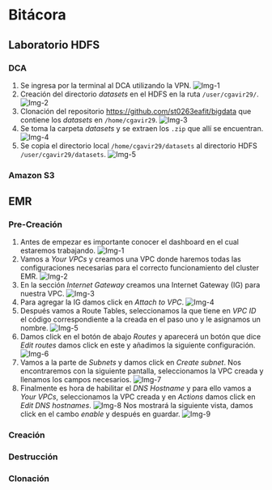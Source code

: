 # Bitácora

## Laboratorio HDFS

### DCA

1. Se ingresa por la terminal al DCA utilizando la VPN. ![Img-1](./images/HDFS-DCA/Img-1.png)
2. Creación del directorio _datasets_ en el HDFS en la ruta `/user/cgavir29/`. ![Img-2](./images/HDFS-DCA/Img-2.png)
3. Clonación del repositorio https://github.com/st0263eafit/bigdata que contiene los _datasets_ en `/home/cgavir29`. ![Img-3](./images/HDFS-DCA/Img-3.png)
4. Se toma la carpeta _datasets_ y se extraen los `.zip` que allí se encuentran. ![Img-4](./images/HDFS-DCA/Img-4.png)
5. Se copia el directorio local `/home/cgavir29/datasets` al directorio HDFS `/user/cgavir29/datasets`. ![Img-5](./images/HDFS-DCA/Img-5.png)

### Amazon S3

## EMR

### Pre-Creación

1. Antes de empezar es importante conocer el dashboard en el cual estaremos trabajando. ![Img-1](./images/EMR/Img-1.png)
2. Vamos a _Your VPCs_ y creamos una VPC donde haremos todas las configuraciones necesarias para el correcto funcionamiento del cluster EMR. ![Img-2](./images/EMR/Img-2.png)
3. En la sección _Internet Gateway_ creamos una Internet Gateway (IG) para nuestra VPC. ![Img-3](./images/EMR/Img-3.png)
4. Para agregar la IG damos click en _Attach to VPC_. ![Img-4](./images/EMR/Img-4.png)
5. Después vamos a Route Tables, seleccionamos la que tiene en _VPC ID_ el código correspondiente a la creada en el paso uno y le asignamos un nombre. ![Img-5](./images/EMR/Img-5.png)
6. Damos click en el botón de abajo _Routes_ y aparecerá un botón que dice _Edit routes_ damos click en este y añadimos la siguiente configuración. ![Img-6](./images/EMR/Img-6.png)
7. Vamos a la parte de _Subnets_ y damos click en _Create subnet_. Nos encontraremos con la siguiente pantalla, seleccionamos la VPC creada y llenamos los campos necesarios. ![Img-7](./images/EMR/Img-7.png)
8. Finalmente es hora de habilitar el _DNS Hostname_ y para ello vamos a _Your VPCs_, seleccionamos la VPC creada y en _Actions_ damos click en _Edit DNS hostnames_. ![Img-8](./images/EMR/Img-8.png)
Nos mostrará la siguiente vista, damos click en el cambo _enable_ y después en guardar. ![Img-9](./images/EMR/Img-9.png)

### Creación

### Destrucción

### Clonación

